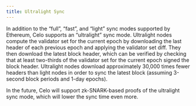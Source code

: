 ```yaml
---
title: Ultralight Sync
---
```


In addition to the “full”, “fast”, and “light” sync modes supported by Ethereum, Celo supports an “ultralight” sync mode. Ultralight nodes compute the validator set for the current epoch by downloading the last header of each previous epoch and applying the validator set diff. They then download the latest block header, which can be verified by checking that at least two-thirds of the validator set for the current epoch signed the block header. Ultralight nodes download approximately 30,000 times fewer headers than light nodes in order to sync the latest block \(assuming 3-second block periods and 1-day epochs\).

In the future, Celo will support zk-SNARK-based proofs of the ultralight sync mode, which will lower the sync time even more.
